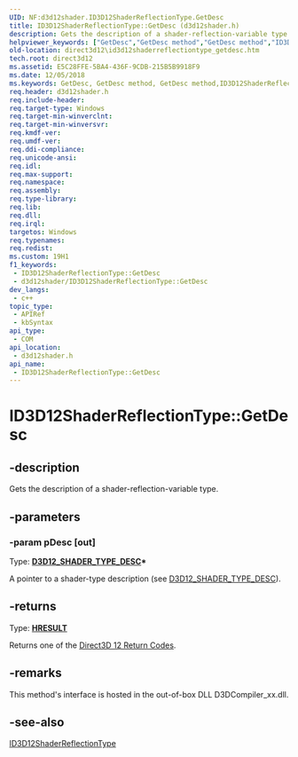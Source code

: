 ```yaml
---
UID: NF:d3d12shader.ID3D12ShaderReflectionType.GetDesc
title: ID3D12ShaderReflectionType::GetDesc (d3d12shader.h)
description: Gets the description of a shader-reflection-variable type.
helpviewer_keywords: ["GetDesc","GetDesc method","GetDesc method","ID3D12ShaderReflectionType interface","ID3D12ShaderReflectionType interface","GetDesc method","ID3D12ShaderReflectionType.GetDesc","ID3D12ShaderReflectionType::GetDesc","d3d12shader/ID3D12ShaderReflectionType::GetDesc","direct3d12.id3d12shaderreflectiontype_getdesc"]
old-location: direct3d12\id3d12shaderreflectiontype_getdesc.htm
tech.root: direct3d12
ms.assetid: E5C28FFE-5BA4-436F-9CDB-215B5B9918F9
ms.date: 12/05/2018
ms.keywords: GetDesc, GetDesc method, GetDesc method,ID3D12ShaderReflectionType interface, ID3D12ShaderReflectionType interface,GetDesc method, ID3D12ShaderReflectionType.GetDesc, ID3D12ShaderReflectionType::GetDesc, d3d12shader/ID3D12ShaderReflectionType::GetDesc, direct3d12.id3d12shaderreflectiontype_getdesc
req.header: d3d12shader.h
req.include-header: 
req.target-type: Windows
req.target-min-winverclnt: 
req.target-min-winversvr: 
req.kmdf-ver: 
req.umdf-ver: 
req.ddi-compliance: 
req.unicode-ansi: 
req.idl: 
req.max-support: 
req.namespace: 
req.assembly: 
req.type-library: 
req.lib: 
req.dll: 
req.irql: 
targetos: Windows
req.typenames: 
req.redist: 
ms.custom: 19H1
f1_keywords:
 - ID3D12ShaderReflectionType::GetDesc
 - d3d12shader/ID3D12ShaderReflectionType::GetDesc
dev_langs:
 - c++
topic_type:
 - APIRef
 - kbSyntax
api_type:
 - COM
api_location:
 - d3d12shader.h
api_name:
 - ID3D12ShaderReflectionType::GetDesc
---
```


# ID3D12ShaderReflectionType::GetDesc


## -description

Gets the description of a shader-reflection-variable type.

## -parameters

### -param pDesc [out]

Type: <b><a href="/windows/desktop/api/d3d12shader/ns-d3d12shader-d3d12_shader_type_desc">D3D12_SHADER_TYPE_DESC</a>*</b>

A pointer to a shader-type description (see <a href="/windows/desktop/api/d3d12shader/ns-d3d12shader-d3d12_shader_type_desc">D3D12_SHADER_TYPE_DESC</a>).

## -returns

Type: <b><a href="/windows/win32/com/structure-of-com-error-codes">HRESULT</a></b>

Returns one of the <a href="/windows/desktop/direct3d12/d3d12-graphics-reference-returnvalues">Direct3D 12 Return Codes</a>.

## -remarks

This method's interface is hosted in the out-of-box DLL D3DCompiler_xx.dll.

## -see-also

<a href="/windows/desktop/api/d3d12shader/nn-d3d12shader-id3d12shaderreflectiontype">ID3D12ShaderReflectionType</a>

